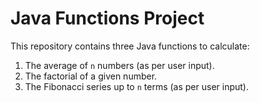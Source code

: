 # Java Functions Project

This repository contains three Java functions to calculate:
1. The average of `n` numbers (as per user input).
2. The factorial of a given number.
3. The Fibonacci series up to `n` terms (as per user input).
